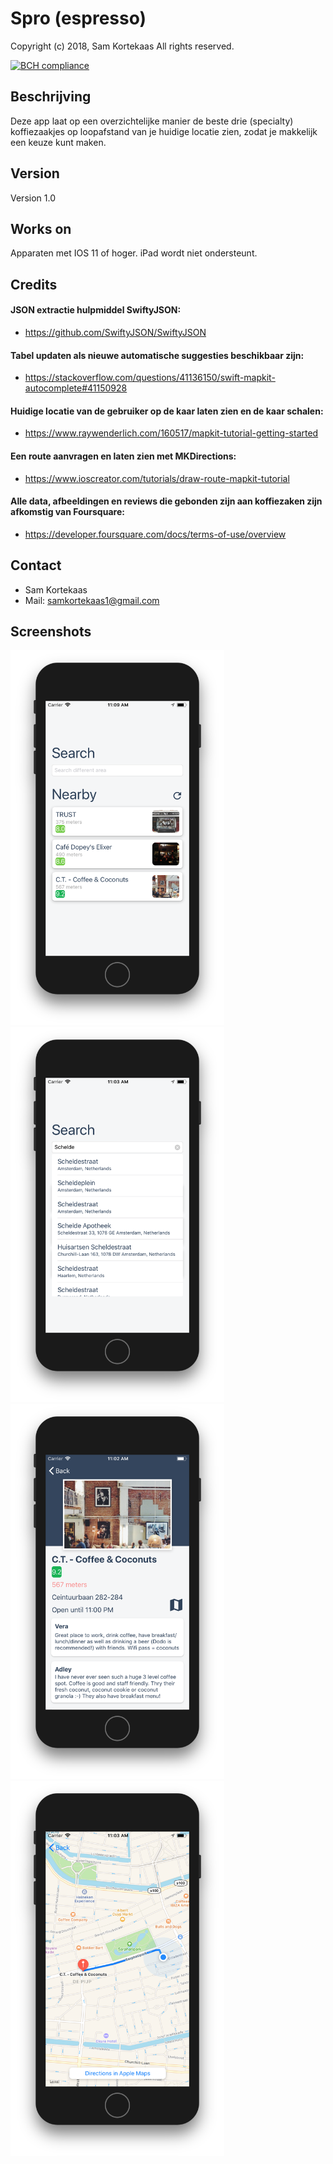# Spro (espresso)
Copyright (c) 2018, Sam Kortekaas
All rights reserved.

[![BCH compliance](https://bettercodehub.com/edge/badge/skrtks/spro?branch=master)](https://bettercodehub.com/)


## Beschrijving

Deze app laat op een overzichtelijke manier de beste drie (specialty) koffiezaakjes op loopafstand van je huidige locatie zien, zodat je makkelijk een keuze kunt maken. 

## Version 
Version 1.0

## Works on
Apparaten met IOS 11 of hoger. iPad wordt niet ondersteunt. 

## Credits
#### JSON extractie hulpmiddel SwiftyJSON:
- https://github.com/SwiftyJSON/SwiftyJSON
#### Tabel updaten als nieuwe automatische suggesties beschikbaar zijn: 
- https://stackoverflow.com/questions/41136150/swift-mapkit-autocomplete#41150928
#### Huidige locatie van de gebruiker op de kaar laten zien en de kaar schalen:
- https://www.raywenderlich.com/160517/mapkit-tutorial-getting-started
#### Een route aanvragen en laten zien met MKDirections:
- https://www.ioscreator.com/tutorials/draw-route-mapkit-tutorial
#### Alle data, afbeeldingen en reviews die gebonden zijn aan koffiezaken zijn afkomstig van Foursquare:
- https://developer.foursquare.com/docs/terms-of-use/overview

## Contact

- Sam Kortekaas
- Mail: samkortekaas1@gmail.com

## Screenshots

<img src="doc/HomeScreen.png" alt="Home Screen" height="600">
<img src="doc/Suggestions.png" alt="Suggestions" height="600">
<img src="doc/DetailScreen.png" alt="Detail Screen" height="600">
<img src="doc/MapScreen.png" alt="Map Screen" height="600">
